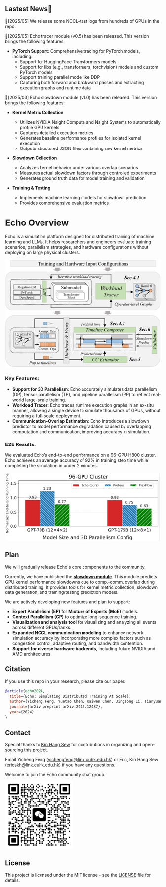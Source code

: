 ## Lastest News🎯
📍[2025/05] We release some NCCL-test logs from hundreds of GPUs in the repo.

📍[2025/05] Echo tracer module (v0.5) has been released. This version brings the following features:

- **PyTorch Support**: Comprehensive tracing for PyTorch models, including:
  - Support for HuggingFace Transformers models
  - Support for libs (e.g., transformers, torchvision) models and custom PyTorch models
  - Support training parallel mode like DDP
  - Capturing both forward and backward passes and extracting execution graphs and runtime data


📍[2025/03] Echo slowdown module (v1.0) has been released. This version brings the following features:

- **Kernel Metric Collection**
  - Utilizes NVIDIA Nsight Compute and Nsight Systems to automatically profile GPU kernels
  - Captures detailed execution metrics
  - Generates baseline performance profiles for isolated kernel execution
  - Outputs structured JSON files containing raw kernel metrics

- **Slowdown Collection**
  - Analyzes kernel behavior under various overlap scenarios
  - Measures actual slowdown factors through controlled experiments
  - Generates ground truth data for model training and validation

- **Training & Testing**
  - Implements machine learning models for slowdown prediction
  - Provides comprehensive evaluation metrics



# Echo Overview

Echo is a simulation platform designed for distributed training of machine learning and LLMs. It helps researchers and engineers evaluate training scenarios, parallelism strategies, and hardware configurations without deploying on large physical clusters.

<div style="text-align: center;">
    <img src="docs/images/arch.jpg" alt="Echo Architecture" width="550" />
</div>

### Key Features:

- **Support for 3D Parallelism**: Echo accurately simulates data parallelism (DP), tensor parallelism (TP), and pipeline parallelism (PP) to reflect real-world large-scale training.
- **Workload Tracer**: Echo traces runtime execution graphs in an ex-situ manner, allowing a single device to simulate thousands of GPUs, without requiring a full-scale deployment.
- **Communication-Overlap Estimation**: Echo introduces a slowdown predictor to model performance degradation caused by overlapping computation and communication, improving accuracy in simulation.


### E2E Results:
We evaluated Echo’s end-to-end performance on a 96-GPU H800 cluster. Echo achieves an average accuracy of 92% in training step time while completing the simulation in under 2 minutes.

<img src="docs/images/e2e-96-gpus.jpg" alt="Echo 96-GPU clusters" width="500" />



## Plan

We will gradually release Echo's core components to the community.

Currently, we have published the [**slowdown module**](https://github.com/NetX-lab/Echo-slowdown/tree/18b723021da83759b72b3434b9471987c14e5c4c). This module predicts GPU kernel performance slowdowns due to comp.-comm. overlap during distributed training. It provides tools for kernel metric collection, slowdown data generation, and training/testing prediction models.


We are actively developing new features and plan to support:

- **Expert Parallelism (EP)** for **Mixture of Experts (MoE)** models.
- **Context Parallelism (CP)** to optimize long-sequence training.
- **Visualization and analysis tool**  for visualizing and analyzing all events across different GPUs/ranks.
- **Expanded NCCL communication modeling** to enhance network simulation accuracy by incorporating more complex factors such as congestion control, adaptive routing, and bandwidth contention.
- **Support for diverse hardware backends**, including future NVIDIA and AMD architectures.


## Citation

If you use this repo in your research, please cite our paper:

```bibtex
@article{echo2024,
  title={Echo: Simulating Distributed Training At Scale},
  author={Yicheng Feng, Yuetao Chen, Kaiwen Chen, Jingzong Li, Tianyuan Wu, Peng Cheng, Chuan Wu, Wei Wang, Tsung-Yi Ho, Hong Xu},
  journal={arXiv preprint arXiv:2412.12487},
  year={2024}
}
```

## Contact

Special thanks to [Kin Hang Sew](https://github.com/ericskh2) for contributions in organizing and open-sourcing this project.

Email Yicheng Feng (<yichengfeng@link.cuhk.edu.hk>) or Eric, Kin Hang Sew (<ericskh@link.cuhk.edu.hk>) if you have any questions.

Welcome to join the Echo community chat group.

<div style="text-align: left;">
    <img src="docs/images/wechat.jpg" alt="wechat group" width="220" />
</div>


## License

This project is licensed under the MIT license - see the [LICENSE](LICENSE) file for details.
